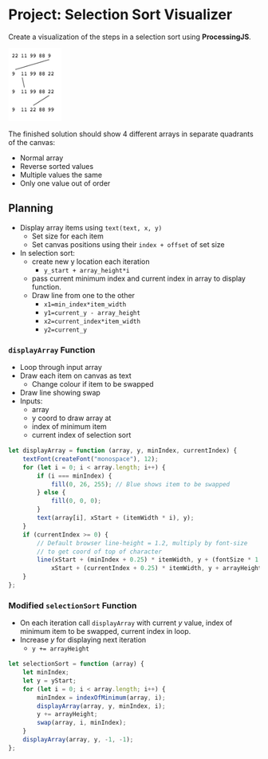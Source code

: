 # Project: Selection Sort Visualizer
Create a visualization of the steps in a selection sort using **ProcessingJS**.

![](../../images/2017-08-30-11-27-31.png)

The finished solution should show 4 different arrays in separate quadrants of the canvas: 
* Normal array
* Reverse sorted values
* Multiple values the same
* Only one value out of order

## Planning
* Display array items using `text(text, x, y)`
    * Set size for each item
    * Set canvas positions using their `index + offset` of set size
* In selection sort:
    * create new y location each iteration
        * `y_start + array_height*i` 
    * pass current minimum index and current index in array to display function.
    * Draw line from one to the other
        * `x1=min_index*item_width`
        * `y1=current_y - array_height`
        * `x2=current_index*item_width`
        * `y2=current_y`
### `displayArray` Function
* Loop through input array
* Draw each item on canvas as text
    * Change colour if item to be swapped
* Draw line showing swap
* Inputs:
    * array
    * y coord to draw array at
    * index of minimum item
    * current index of selection sort
```Javascript
let displayArray = function (array, y, minIndex, currentIndex) {
    textFont(createFont("monospace"), 12);
    for (let i = 0; i < array.length; i++) {
        if (i === minIndex) {
            fill(0, 26, 255); // Blue shows item to be swapped
        } else {
            fill(0, 0, 0);
        }
        text(array[i], xStart + (itemWidth * i), y);
    }
    if (currentIndex >= 0) {
        // Default browser line-height = 1.2, multiply by font-size
        // to get coord of top of character
        line(xStart + (minIndex + 0.25) * itemWidth, y + (fontSize * 1.2 / 4),
            xStart + (currentIndex + 0.25) * itemWidth, y + arrayHeight - (fontSize * 1.2));
    }
};
```
### Modified `selectionSort` Function
* On each iteration call `displayArray` with current *y* value, index of minimum item to be swapped, current index in loop.
* Increase *y* for displaying next iteration
    * `y += arrayHeight`
```Javascript
let selectionSort = function (array) {
    let minIndex;
    let y = yStart;
    for (let i = 0; i < array.length; i++) {
        minIndex = indexOfMinimum(array, i);
        displayArray(array, y, minIndex, i);
        y += arrayHeight;
        swap(array, i, minIndex);
    }
    displayArray(array, y, -1, -1);
};
```
